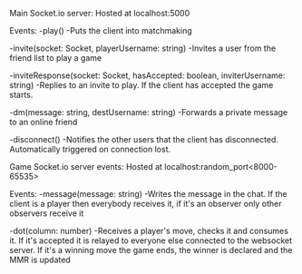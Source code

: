 Main Socket.io server:
Hosted at localhost:5000

Events:
-play()
  -Puts the client into matchmaking

-invite(socket: Socket, playerUsername: string)
  -Invites a user from the friend list to play a game

-inviteResponse(socket: Socket, hasAccepted: boolean, inviterUsername: string)
  -Replies to an invite to play. If the client has accepted the game starts.

-dm(message: string, destUsername: string)
  -Forwards a private message to an online friend

-disconnect()
  -Notifies the other users that the client has disconnected. Automatically triggered on connection lost.

Game Socket.io server events:
Hosted at localhost:random_port<8000-65535>

Events:
-message(message: string)
  -Writes the message in the chat. If the client is a player then everybody receives it, if it's an observer only other observers receive it

-dot(column: number)
  -Receives a player's move, checks it and consumes it. If it's accepted it is relayed to everyone else connected to the websocket server. If it's a winning move the game ends, the winner is declared and the MMR is updated
